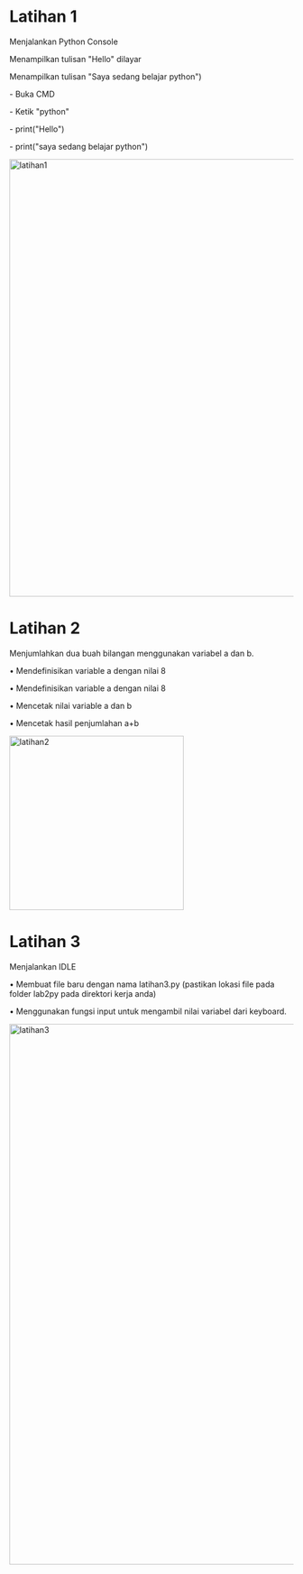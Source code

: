 <h1>Latihan 1</h1>
<p>Menjalankan Python Console</p>
<p>Menampilkan tulisan "Hello" dilayar</p>
<p>Menampilkan tulisan "Saya sedang belajar python")</p>
<p>- Buka CMD</p>
<p>- Ketik "python"</p>
<p>- print("Hello")</p>
<p>- print("saya sedang belajar python")</p>
<img width="776" alt="latihan1" src="https://github.com/MuhammadPrayoga/lab2py/assets/147376352/72803f27-f456-4479-99c2-b4f16a8db24c">

<h1>Latihan 2</h1>
<p>Menjumlahkan dua buah bilangan menggunakan variabel a dan b.</p>
<p>• Mendefinisikan variable a dengan nilai 8</p>
<p>• Mendefinisikan variable a dengan nilai 8</p>
<p>• Mencetak nilai variable a dan b</p>
<p>• Mencetak hasil penjumlahan a+b</p>
<img width="309" alt="latihan2" src="https://github.com/MuhammadPrayoga/lab2py/assets/147376352/25d15aec-a17d-49d6-beff-2fe140eb2176">

<h1>Latihan 3</h1>
<p>Menjalankan IDLE</p>
<p>• Membuat file baru dengan nama latihan3.py (pastikan lokasi file
pada folder lab2py pada direktori kerja anda)</p>
<p>• Menggunakan fungsi input untuk mengambil nilai variabel dari
keyboard.</p>
<img width="959" alt="latihan3" src="https://github.com/MuhammadPrayoga/lab2py/assets/147376352/47242c58-6129-4c13-8440-d790c315c87a">
